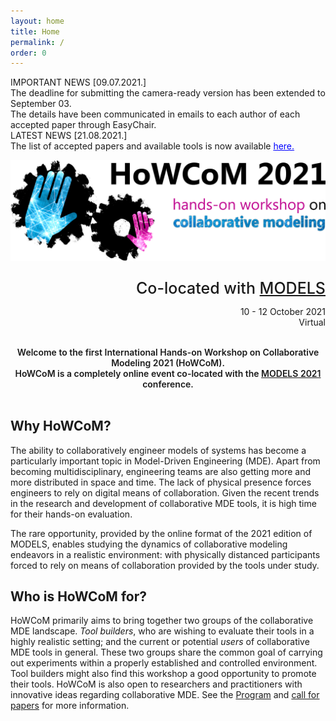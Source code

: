 ```yaml
---
layout: home
title: Home
permalink: /
order: 0
---
```


<!--
<div class="info">
    <div class="announcement-type">
        LATEST NEWS
    </div>
    <div class="announcement-content">
        The website is online
    </div>
    <div class="announcement-date">
        [12.05.2021]
    </div>
</div>
-->

<!--
<div class="important">
    <div class="announcement-type">
        IMPORTANT NEWS
    </div>
    <div class="announcement-content">
        [09.07.2021.] The submission deadlines have been extended by a week. Details <a href="/dates" style="color:white;text-decoration:underline;">here</a>.
    </div>
    <div class="announcement-date">
    </div>
</div>
-->
<!--
<div class="info">
    <div class="announcement-type">
        LATEST NEWS
    </div>
    <div class="announcement-content">
        [29.07.2021.] The submission site for papers will remain open during the weekend. Updated deadlines <a href="/dates" style="color:blue;text-decoration:underline;">here.</a><br/>
    </div>
    <div class="announcement-date">
    </div>
</div>
-->

<div class="important">
    <div class="announcement-type">
        IMPORTANT NEWS [09.07.2021.] 
    </div>
    <div class="announcement-content">
        The deadline for submitting the camera-ready version has been extended to September 03.<br/> The details have been communicated in emails to each author of each accepted paper through EasyChair.
    </div>
    <div class="announcement-date">
    </div>
</div>

<div class="info">
    <div class="announcement-type">
        LATEST NEWS [21.08.2021.]
    </div>
    <div class="announcement-content">
        The list of accepted papers and available tools is now available <a href="/program" style="color:blue;text-decoration:underline;">here.</a><br/>
    </div>
    <div class="announcement-date">
    </div>
</div>

<div class="news-separator"></div>

![howcom](/assets/howcom-v2-2-trim-1920.png)

<div style="text-align: right">
  <p style="font-size:25px;margin-bottom:0px;font-weight:500;">Co-located with <a href="http://www.modelsconference.org">MODELS</a></p>
  <p>10 - 12 October 2021<br/>
  <!--<strike>Fukuoka, Japan</strike><br/>-->
  Virtual</p>
  <br/>
</div>

<div align="center" style="font-weight: 600">
  Welcome to the first International Hands-on Workshop on Collaborative Modeling 2021 (HoWCoM).<br>
  HoWCoM is a completely online event co-located with the <a href="http://www.modelsconference.org">MODELS 2021</a> conference.
  <br/>
  <br/>
</div>

## Why HoWCoM?

The ability to collaboratively engineer models of systems has become a particularly important topic in Model-Driven Engineering (MDE). Apart from becoming multidisciplinary, engineering teams are also getting more and more distributed in space and time. The lack of physical presence forces engineers to rely on digital means of collaboration. Given the recent trends in the research and development of collaborative MDE tools, it is high time for their hands-on evaluation.

The rare opportunity, provided by the online format of the 2021 edition of MODELS, enables studying the dynamics of collaborative modeling endeavors in a realistic environment: with physically distanced participants forced to rely on means of collaboration provided by the tools under study.

## Who is HoWCoM for?

HoWCoM primarily aims to bring together two groups of the collaborative MDE landscape. <i>Tool builders</i>, who are wishing to evaluate their tools in a highly realistic setting; and the current or potential <i>users</i> of collaborative MDE tools in general. These two groups share the common goal of carrying out experiments within a properly established and controlled environment. Tool builders might also find this workshop a good opportunity to promote their tools.
HoWCoM is also open to researchers and practitioners with innovative ideas regarding collaborative MDE. See the [Program](program) and [call for papers](cfp) for more information.
